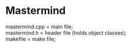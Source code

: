 # Mastermind

mastermind.cpp = main file;  
mastermind.h = header file (holds object classes);  
makefile = make file;
